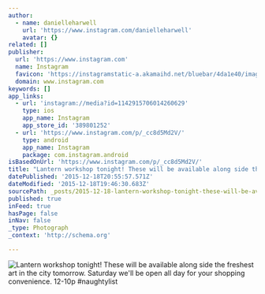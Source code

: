 ```yaml
---
author:
  - name: danielleharwell
    url: 'https://www.instagram.com/danielleharwell'
    avatar: {}
related: []
publisher:
  url: 'https://www.instagram.com'
  name: Instagram
  favicon: 'https://instagramstatic-a.akamaihd.net/bluebar/4da1e40/images/ico/favicon.ico'
  domain: www.instagram.com
keywords: []
app_links:
  - url: 'instagram://media?id=1142915706014260629'
    type: ios
    app_name: Instagram
    app_store_id: '389801252'
  - url: 'https://www.instagram.com/p/_cc8d5Md2V/'
    type: android
    app_name: Instagram
    package: com.instagram.android
isBasedOnUrl: 'https://www.instagram.com/p/_cc8d5Md2V/'
title: "Lantern workshop tonight! These will be available along side the freshest art in the city tomorrow. Saturday we'll be open all day for your shopping convenience. 12-10p #naughtylist"
datePublished: '2015-12-18T20:55:57.571Z'
dateModified: '2015-12-18T19:46:30.683Z'
sourcePath: _posts/2015-12-18-lantern-workshop-tonight-these-will-be-available-along-side.md
published: true
inFeed: true
hasPage: false
inNav: false
_type: Photograph
_context: 'http://schema.org'

---
```

![Lantern workshop tonight&excl; These will be available along side the freshest art in the city tomorrow&period; Saturday we'll be open all day for your shopping convenience&period; 12-10p &num;naughtylist](https://scontent.cdninstagram.com/hphotos-xaf1/t51.2885-15/s640x640/sh0.08/e35/12393720_176557426031084_472630971_n.jpg)